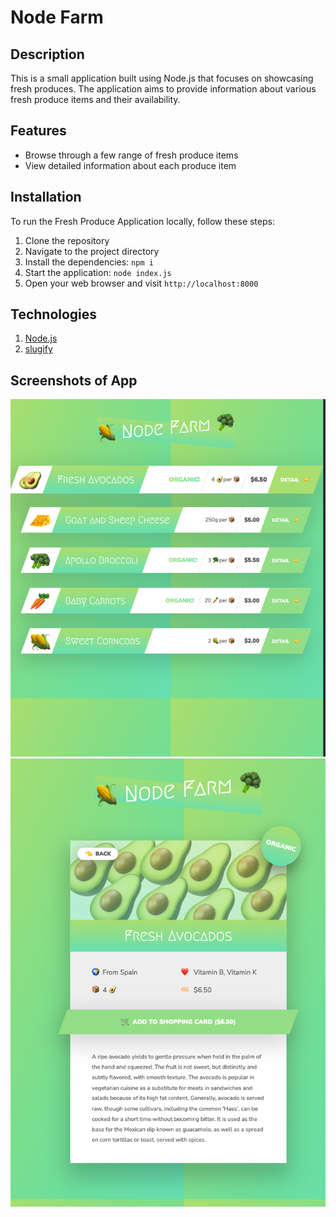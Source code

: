 # Node Farm

## Description
This is a small application built using Node.js that focuses on showcasing fresh produces. The application aims to provide information about various fresh produce items and their availability.

## Features
* Browse through a few range of fresh produce items
* View detailed information about each produce item

## Installation
To run the Fresh Produce Application locally, follow these steps:
1. Clone the repository
1. Navigate to the project directory
1. Install the dependencies: `npm i`
1. Start the application: `node index.js`
1. Open your web browser and visit ` http://localhost:8000 `

## Technologies
1. [Node.js](https://nodejs.org/en)
1. [slugify](https://www.npmjs.com/package/slugify)

## Screenshots of App
![main](./public/assets/screenshot1.png)
![details](./public/assets/screenshot2.png)
